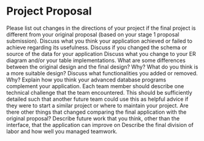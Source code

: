 # Project Proposal


Please list out changes in the directions of your project if the final project is different from your original proposal (based on your stage 1 proposal submission).
Discuss what you think your application achieved or failed to achieve regarding its usefulness.
Discuss if you changed the schema or source of the data for your application
Discuss what you change to your ER diagram and/or your table implementations. What are some differences between the original design and the final design? Why? What do you think is a more suitable design? 
Discuss what functionalities you added or removed. Why?
Explain how you think your advanced database programs complement your application.
Each team member should describe one technical challenge that the team encountered.  This should be sufficiently detailed such that another future team could use this as helpful advice if they were to start a similar project or where to maintain your project. 
Are there other things that changed comparing the final application with the original proposal?
Describe future work that you think, other than the interface, that the application can improve on
Describe the final division of labor and how well you managed teamwork.
